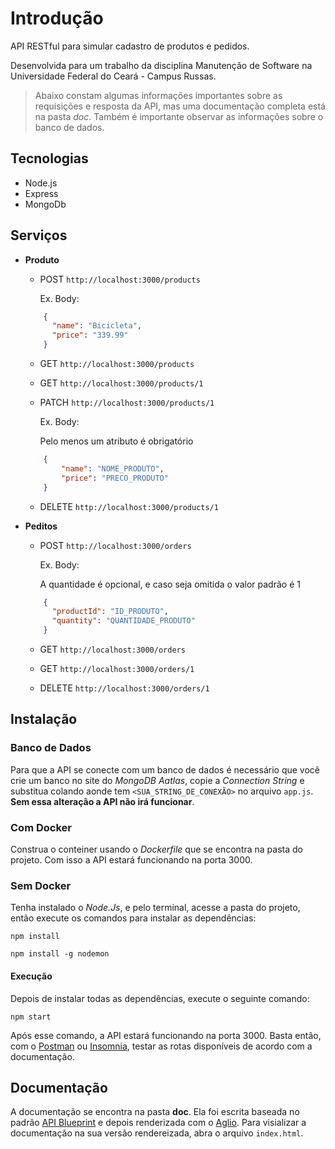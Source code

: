 # Introdução

API RESTful para simular cadastro de produtos e pedidos.

Desenvolvida para um trabalho da disciplina Manutenção de Software na Universidade Federal do Ceará - Campus Russas.

>Abaixo constam algumas informações importantes sobre as requisições e resposta da API, mas uma documentação completa está na pasta *doc*. Também é importante observar as informações sobre o banco de dados.

## Tecnologias

- Node.js
- Express
- MongoDb

## Serviços
+ **Produto**

   * POST
   `http://localhost:3000/products`

      Ex. Body:
    ```json
        {
          "name": "Bicicleta",
          "price": "339.99"
        }
    ```
   * GET 
   `http://localhost:3000/products`

   * GET 
   `http://localhost:3000/products/1`

   * PATCH
   `http://localhost:3000/products/1`

      Ex. Body:

      Pelo menos um atributo é obrigatório
    ```json
        {
            "name": "NOME_PRODUTO",
            "price": "PRECO_PRODUTO"
        }
    ```

   * DELETE
   `http://localhost:3000/products/1`

+ **Peditos**

  * POST
    `http://localhost:3000/orders`
    
      Ex. Body:

      A quantidade é opcional, e caso seja omitida o valor padrão é 1

  ```json
      {
        "productId": "ID_PRODUTO",
        "quantity": "QUANTIDADE_PRODUTO"
      }
  ```

  * GET 
   `http://localhost:3000/orders`
    
  * GET 
   `http://localhost:3000/orders/1`
    
  * DELETE
   `http://localhost:3000/orders/1`

## Instalação

### Banco de Dados

Para que a API se conecte com um banco de dados é necessário que você crie um banco no site do *MongoDB Aatlas*, copie a *Connection String* e substitua colando aonde tem `<SUA_STRING_DE_CONEXÃO>` no arquivo `app.js`. **Sem essa alteração a API não irá funcionar**.

### Com Docker

Construa o conteiner usando o *Dockerfile* que se encontra na pasta do projeto. Com isso a API estará funcionando na porta 3000.

### Sem Docker

Tenha instalado o *Node.Js*, e pelo terminal, acesse a pasta do projeto, então execute os comandos para instalar as dependências:

`npm install`

`npm install -g nodemon`

#### Execução

Depois de instalar todas as dependências, execute o seguinte comando:

`npm start`

Após esse comando, a API estará funcionando na porta 3000. Basta então, com o [Postman](https://www.getpostman.com/) ou [Insomnia](https://insomnia.rest/), testar as rotas disponíveis de acordo com a documentação.

## Documentação

A documentação se encontra na pasta **doc**. Ela foi escrita baseada no padrão [API Blueprint](https://apiblueprint.org/) e depois renderizada com o [Aglio](https://github.com/danielgtaylor/aglio). Para visializar a documentação na sua versão rendereizada, abra o arquivo `index.html`.
